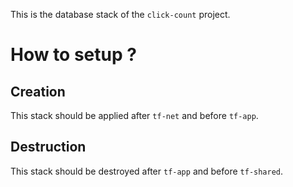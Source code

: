 This is the database stack of the `click-count` project.

# How to setup ?

## Creation

This stack should be applied after `tf-net` and before `tf-app`.

## Destruction

This stack should be destroyed after `tf-app` and before `tf-shared`.
